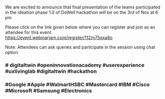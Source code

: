 We are excited to announce that final presentation of the teams participated in the ideation phase 1.0 of DoWell hackathon will be on the 3rd of Nov at 6 pm

Please click on the link given below where you can register and join as an attendee for this event.
https://event.webinarjam.com/register/112/n75qxa8o

Note: Attendees can ask queries and participate in the session using chat option

### # digitaltwin #openinnovationacademy #userexperience #uxlivinglab #digitaltwin #hackathon
### #Google #Apple #WalmartHSBC #Mastercard  #IBM #Cisco #Microsoft #Samsung #Electronics



